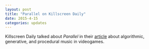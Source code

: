 ```yaml
---
layout: post
title: "Parallel on Killscreen Daily"
date: 2015-4-15
categories: updates
---
```

Killscreen Daily talked about _Parallel_ in their [article](http://killscreendaily.com/articles/how-algorithm-created-music-out-peoples-unrehearsed-interactions/) about algorithmic, generative, and procedural music in videogames.